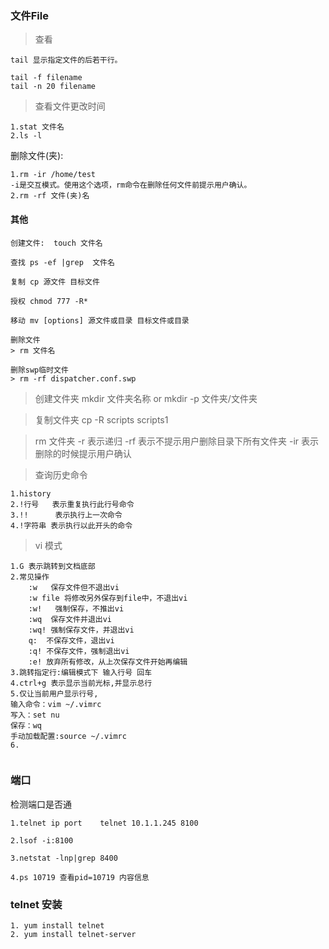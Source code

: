 ### 文件File
> 查看
```
tail 显示指定文件的后若干行。

tail -f filename
tail -n 20 filename
```
> 查看文件更改时间
```
1.stat 文件名
2.ls -l
```



删除文件(夹): 
```
1.rm -ir /home/test
-i是交互模式。使用这个选项，rm命令在删除任何文件前提示用户确认。
2.rm -rf 文件(夹)名

```
#### 其他
```
创建文件:  touch 文件名

查找 ps -ef |grep  文件名

复制 cp 源文件 目标文件

授权 chmod 777 -R*

移动 mv [options] 源文件或目录 目标文件或目录

删除文件
> rm 文件名

删除swp临时文件
> rm -rf dispatcher.conf.swp

```
> 创建文件夹 mkdir 文件夹名称 or mkdir -p 文件夹/文件夹

> 复制文件夹 cp -R scripts scripts1

> rm 文件夹
-r 表示递归
-rf 表示不提示用户删除目录下所有文件夹
-ir 表示删除的时候提示用户确认

> 查询历史命令
```
1.history
2.!行号   表示重复执行此行号命令
3.!!      表示执行上一次命令
4.!字符串 表示执行以此开头的命令

```
> vi 模式
```
1.G 表示跳转到文档底部
2.常见操作
    :w   保存文件但不退出vi
    :w file 将修改另外保存到file中，不退出vi
    :w!   强制保存，不推出vi
    :wq  保存文件并退出vi
    :wq! 强制保存文件，并退出vi
    q:  不保存文件，退出vi
    :q! 不保存文件，强制退出vi
    :e! 放弃所有修改，从上次保存文件开始再编辑
3.跳转指定行:编辑模式下 输入行号 回车
4.ctrl+g 表示显示当前光标,并显示总行
5.仅让当前用户显示行号,
输入命令：vim ~/.vimrc
写入：set nu
保存：wq
手动加载配置:source ~/.vimrc
6.


````

### 端口

检测端口是否通
```
1.telnet ip port    telnet 10.1.1.245 8100

2.lsof -i:8100

3.netstat -lnp|grep 8400

4.ps 10719 查看pid=10719 内容信息

```

### telnet 安装
```
1. yum install telnet
2. yum install telnet-server

```